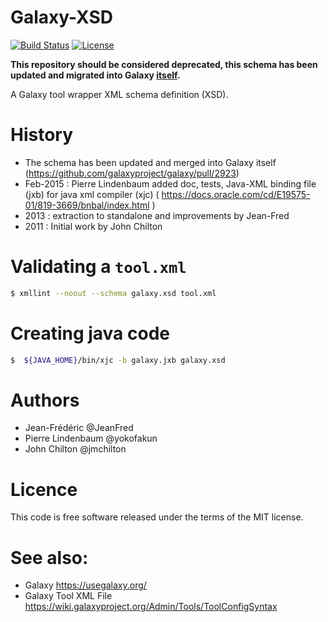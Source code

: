 Galaxy-XSD
==========
[![Build Status](https://travis-ci.org/galaxyproject/Galaxy-XSD.svg)](http://travis-ci.org/galaxyproject/Galaxy-XSD)
[![License](http://img.shields.io/badge/license-MIT-orange.svg?style=flat)](http://opensource.org/licenses/MIT)

**This repository should be considered deprecated, this schema has been updated and migrated into Galaxy [itself](https://github.com/galaxyproject/galaxy/tree/dev/lib/galaxy/tools/xsd).**

A Galaxy tool wrapper XML schema definition (XSD).



# History

* The schema has been updated and merged into Galaxy itself (https://github.com/galaxyproject/galaxy/pull/2923)
* Feb-2015 : Pierre Lindenbaum added doc, tests, Java-XML binding file (jxb) for java xml compiler (xjc)  ( https://docs.oracle.com/cd/E19575-01/819-3669/bnbal/index.html )
* 2013 : extraction to standalone and improvements by Jean-Fred
* 2011 : Initial work by John Chilton

# Validating a `tool.xml`

```bash
$ xmllint --noout --schema galaxy.xsd tool.xml 
```

# Creating java code

```bash
$  ${JAVA_HOME}/bin/xjc -b galaxy.jxb galaxy.xsd 
```


# Authors

* Jean-Frédéric @JeanFred
* Pierre Lindenbaum @yokofakun
* John Chilton @jmchilton


# Licence

This code is free software released under the terms of the MIT license.


# See also:

* Galaxy https://usegalaxy.org/
* Galaxy Tool XML File https://wiki.galaxyproject.org/Admin/Tools/ToolConfigSyntax

